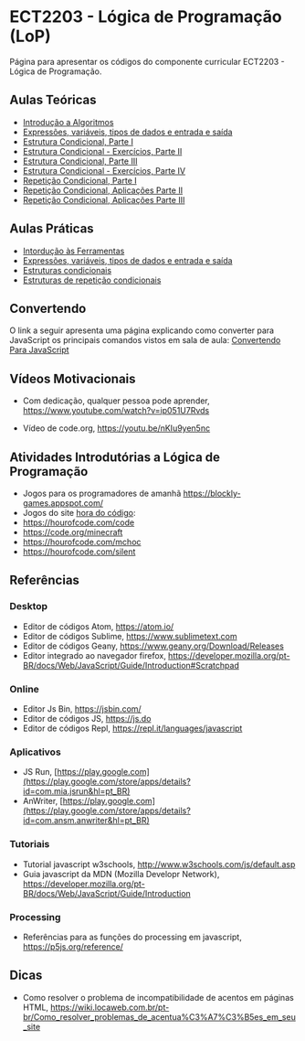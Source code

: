 # ECT2203 - Lógica de Programação (LoP)

Página para apresentar os códigos do componente curricular ECT2203 - Lógica de Programação.

## Aulas Teóricas

* [Introdução a Algoritmos](https://github.com/orivaldosantana/ECT2203LoP/tree/master/aula2)
* [Expressões, variáveis, tipos de dados e entrada e saída](https://github.com/orivaldosantana/ECT2203LoP/tree/master/parte3)
* [Estrutura Condicional, Parte I](parte4/A)
* [Estrutura Condicional - Exercícios, Parte II](parte4/B)
* [Estrutura Condicional, Parte III](parte4/C)
* [Estrutura Condicional - Exercícios, Parte IV](parte4/D)
* [Repetição Condicional, Parte I](parte4/A)
* [Repetição Condicional, Aplicações Parte II](parte4/B)
* [Repetição Condicional, Aplicações Parte III](parte4/C)

## Aulas Práticas

* [Intordução às Ferramentas](https://github.com/orivaldosantana/ECT2203LoP/tree/master/lab0)
* [Expressões, variáveis, tipos de dados e entrada e saída](https://github.com/orivaldosantana/ECT2203LoP/tree/master/lab1)
* [Estruturas condicionais](lab2/README.md)
* [Estruturas de repetição condicionais](lab3/README.md)

## Convertendo

O link a seguir apresenta uma página explicando como converter para JavaScript os principais comandos vistos em sala de aula: [Convertendo Para JavaScript](https://github.com/orivaldosantana/ECT2203LoP/tree/master/convertendo)


## Vídeos Motivacionais

* Com dedicação, qualquer pessoa pode aprender, <https://www.youtube.com/watch?v=ip051U7Rvds>

* Vídeo de code.org, <https://youtu.be/nKIu9yen5nc>

## Atividades Introdutórias a Lógica de Programação

* Jogos para os programadores de amanhã <https://blockly-games.appspot.com/>  
* Jogos do site [hora do código](code.org):
 * https://hourofcode.com/code
 * https://code.org/minecraft
 * https://hourofcode.com/mchoc
 * https://hourofcode.com/silent


## Referências

### Desktop

* Editor de códigos Atom, <https://atom.io/>
* Editor de códigos Sublime, <https://www.sublimetext.com>
* Editor de códigos Geany, <https://www.geany.org/Download/Releases>
* Editor integrado ao navegador firefox, <https://developer.mozilla.org/pt-BR/docs/Web/JavaScript/Guide/Introduction#Scratchpad>

### Online  

* Editor Js Bin, <https://jsbin.com/>
* Editor de códigos JS, <https://js.do>
* Editor de códigos Repl, <https://repl.it/languages/javascript>

### Aplicativos

* JS Run, [https://play.google.com](https://play.google.com/store/apps/details?id=com.mia.jsrun&hl=pt_BR) 
* AnWriter, [https://play.google.com](https://play.google.com/store/apps/details?id=com.ansm.anwriter&hl=pt_BR)

### Tutoriais

* Tutorial javascript w3schools, <http://www.w3schools.com/js/default.asp>
* Guia javascript da MDN (Mozilla Developr Network), <https://developer.mozilla.org/pt-BR/docs/Web/JavaScript/Guide/Introduction>

### Processing

* Referências para as funções do processing em javascript, <https://p5js.org/reference/>

## Dicas

* Como resolver o problema de incompatibilidade de acentos em páginas HTML, <https://wiki.locaweb.com.br/pt-br/Como_resolver_problemas_de_acentua%C3%A7%C3%B5es_em_seu_site>
